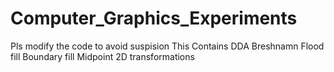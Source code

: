 # Computer_Graphics_Experiments
Pls modify the code to avoid suspision
 This Contains 
 DDA
 Breshnamn
 Flood fill
 Boundary fill
 Midpoint
 2D transformations
